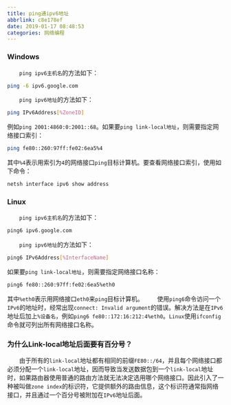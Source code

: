 ```yaml
---
title: ping通ipv6地址
abbrlink: c8e178ef
date: 2019-01-17 08:48:53
categories: 网络编程
---
```

### Windows

&emsp;&emsp;`ping ipv6主机名`的方法如下：

``` bash
ping -6 ipv6.google.com
```

&emsp;&emsp;`ping ipv6地址`的方法如下：

``` bash
ping IPv6Address[%ZoneID]
```

例如`ping 2001:4860:0:2001::68`。如果要`ping link-local地址`，则需要指定网络接口索引：

``` bash
ping fe80::260:97ff:fe02:6ea5%4
```

其中`%4`表示用索引为`4`的网络接口`ping`目标计算机。要查看网络接口索引，使用如下命令：

``` bash
netsh interface ipv6 show address
```

### Linux

&emsp;&emsp;`ping ipv6主机名`的方法如下：

``` bash
ping6 ipv6.google.com
```

&emsp;&emsp;`ping ipv6地址`的方法如下：

``` bash
ping6 IPv6Address[%InterfaceName]
```

如果要`ping link-local地址`，则需要指定网络接口名称：

``` bash
ping6 fe80::260:97ff:fe02:6ea5%eth0
```

其中`%eth0`表示用网络接口`eth0`来`ping`目标计算机。
&emsp;&emsp;使用`ping6`命令访问一个`IPv6`的地址时，经常出现`connect: Invalid argument`的错误。解决方法是在`IPv6`地址后加上`%设备名`，例如`ping6 fe80::172:16:212:4%eth0`。`Linux`使用`ifconfig`命令就可列出所有网络接口名称。

### 为什么Link-local地址后面要有百分号？

&emsp;&emsp;由于所有的`link-local`地址都有相同的前缀`FE80::/64`，并且每个网络接口都必须分配一个`link-local`地址，因而导致当发送数据包到一个`link-local`地址时，如果路由器使用普通的路由方法就无法决定选用哪个网络接口。因此引入了一种被叫做`zone index`的标识符，它提供额外的路由信息，这个标识符通常指网络接口，并且通过一个百分号被附加在`IPv6`地址后面。